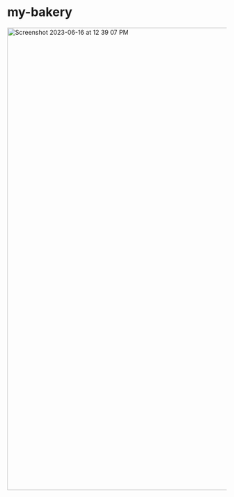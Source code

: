 # my-bakery

<img width="1063" alt="Screenshot 2023-06-16 at 12 39 07 PM" src="https://github.com/bzzz-coding/home-bakery/assets/86077274/8ee6d292-9e01-41d9-b59f-7c00a0403887">

